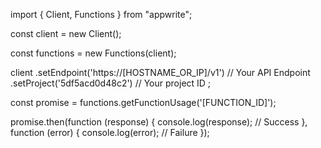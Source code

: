 import { Client, Functions } from "appwrite";

const client = new Client();

const functions = new Functions(client);

client
    .setEndpoint('https://[HOSTNAME_OR_IP]/v1') // Your API Endpoint
    .setProject('5df5acd0d48c2') // Your project ID
;

const promise = functions.getFunctionUsage('[FUNCTION_ID]');

promise.then(function (response) {
    console.log(response); // Success
}, function (error) {
    console.log(error); // Failure
});